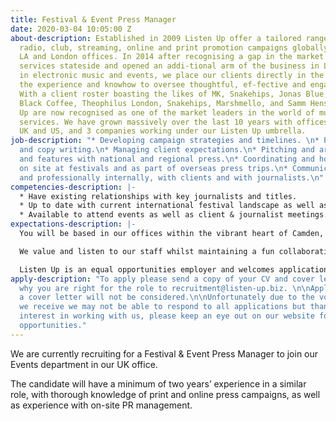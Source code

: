 ```yaml
---
title: Festival & Event Press Manager
date: 2020-03-04 10:05:00 Z
about-description: Established in 2009 Listen Up offer a tailored range of bespoke
  radio, club, streaming, online and print promotion campaigns globally through our
  LA and London offices. In 2014 after recognising a gap in the market we moved our
  services stateside and opened an addi-tional arm of the business in LA. Specialising
  in electronic music and events, we place our clients directly in the spotlight with
  the experience and knowhow to oversee thoughtful, ef-fective and engaging campaigns.
  With a client roster boasting the likes of MK, Snakehips, Jonas Blue, Gorgon City,
  Black Coffee, Theophilus London, Snakehips, Marshmello, and Samm Henshaw, Listen
  Up are now recognised as one of the market leaders in the world of music promotion
  services. We have grown massively over the last 10 years with offices in both the
  UK and US, and 3 companies working under our Listen Up umbrella.
job-description: "* Developing campaign strategies and timelines. \n* Press release
  and copy writing.\n* Managing client expectations.\n* Pitching and arranging competitions
  and features with national and regional press.\n* Coordinating and hosting media
  on site at festivals and as part of overseas press trips.\n* Communicating concisely
  and professionally internally, with clients and with journalists.\n"
competencies-description: |-
  * Have existing relationships with key journalists and titles.
  * Up to date with current international festival landscape as well as industry trends generally.
  * Available to attend events as well as client & journalist meetings.
expectations-description: |-
  You will be based in our offices within the vibrant heart of Camden, a few minutes’ walk from excellent transport links with the added delights of the world famous market.

  We value and listen to our staff whilst maintaining a fun collaborative environment, encourage new ideas and offer career progression. Our staff events are legendary and you will be joining our well established team where you will be given genuine care and support from your colleagues and Directors.

  Listen Up is an equal opportunities employer and welcomes applications from all suitably qualified persons regardless of their race, sex, disability, religion/belief, sexual orientation or age.
apply-description: "To apply please send a copy of your CV and cover letter outlining
  why you are right for the role to recruitment@listen-up.biz. \n\nApplications without
  a cover letter will not be considered.\n\nUnfortunately due to the volume of applications
  we receive we may not be able to respond to all applications but thank you for your
  interest in working with us, please keep an eye out on our website for any future
  opportunities."
---
```


We  are currently recruiting for a Festival & Event Press Manager to join our Events department in our UK office.

The candidate will have a minimum of two years’ experience in a similar role, with thorough knowledge of print and online press campaigns, as well as experience with on-site PR management. 
